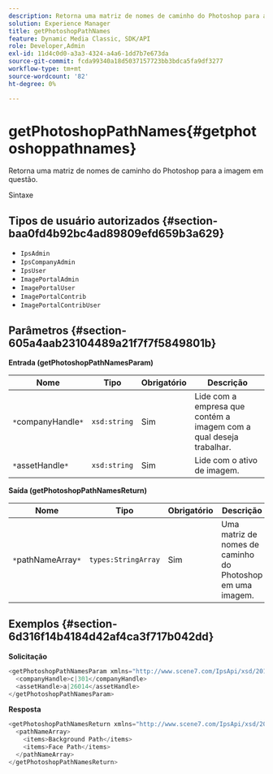 ```yaml
---
description: Retorna uma matriz de nomes de caminho do Photoshop para a imagem em questão.
solution: Experience Manager
title: getPhotoshopPathNames
feature: Dynamic Media Classic, SDK/API
role: Developer,Admin
exl-id: 11d4c0d0-a3a3-4324-a4a6-1dd7b7e673da
source-git-commit: fcda99340a18d5037157723bb3bdca5fa9df3277
workflow-type: tm+mt
source-wordcount: '82'
ht-degree: 0%

---
```


# getPhotoshopPathNames{#getphotoshoppathnames}

Retorna uma matriz de nomes de caminho do Photoshop para a imagem em questão.

Sintaxe

## Tipos de usuário autorizados {#section-baa0fd4b92bc4ad89809efd659b3a629}

* `IpsAdmin`
* `IpsCompanyAdmin`
* `IpsUser`
* `ImagePortalAdmin`
* `ImagePortalUser`
* `ImagePortalContrib`
* `ImagePortalContribUser`

## Parâmetros {#section-605a4aab23104489a21f7f7f5849801b}

**Entrada (getPhotoshopPathNamesParam)**

| Nome | Tipo | Obrigatório | Descrição |
|---|---|---|---|
| `*`companyHandle`*` | `xsd:string` | Sim | Lide com a empresa que contém a imagem com a qual deseja trabalhar. |
| `*`assetHandle`*` | `xsd:string` | Sim | Lide com o ativo de imagem. |

**Saída (getPhotoshopPathNamesReturn)**

| Nome | Tipo | Obrigatório | Descrição |
|---|---|---|---|
| `*`pathNameArray`*` | `types:StringArray` | Sim | Uma matriz de nomes de caminho do Photoshop em uma imagem. |

## Exemplos {#section-6d316f14b4184d42af4ca3f717b042dd}

**Solicitação**

```java
<getPhotoshopPathNamesParam xmlns="http://www.scene7.com/IpsApi/xsd/2012-07-31">
  <companyHandle>c|301</companyHandle>
  <assetHandle>a|26014</assetHandle>
</getPhotoshopPathNamesParam>
```

**Resposta**

```java
<getPhotoshopPathNamesReturn xmlns="http://www.scene7.com/IpsApi/xsd/2012-07-31">
  <pathNameArray>
    <items>Background Path</items>
    <items>Face Path</items>
  </pathNameArray>
</getPhotoshopPathNamesReturn>
```
